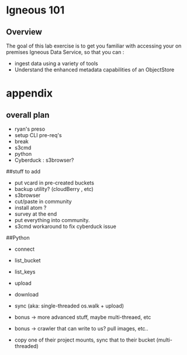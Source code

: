 # Igneous 101


## Overview

The goal of this lab exercise is to get you familiar with accessing your on premises Igneous Data Service, so that you can :

* ingest data using a variety of tools
* Understand the enhanced metadata capabilities of an ObjectStore







# appendix

## overall plan
* ryan's preso
* setup CLI pre-req's
* break
* s3cmd
* python
* Cyberduck : s3browser?




##stuff to add

* put vcard in pre-created buckets
* backup utility? (cloudBerry , etc)
* s3browser
* cut/paste in community
* install atom ?
* survey at the end
* put everything into community.
* s3cmd workaround to fix cyberduck issue

##Python
* connect
* list_bucket
* list_keys
* upload
* download
* sync (aka: single-threaded os.walk + upload)

* bonus -> more advanced stuff, maybe multi-threaed, etc
* bonus -> crawler that can write to us? pull images, etc..
* copy one of their project mounts, sync that to their bucket (multi-threaded)
